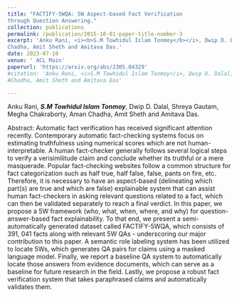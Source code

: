 ```yaml
---
title: "FACTIFY-5WQA: 5W Aspect-based Fact Verification
through Question Answering."
collection: publications
permalink: /publication/2015-10-01-paper-title-number-3
excerpt: 'Anku Rani, <i><b>S.M Towhidul Islam Tonmoy</b></i>, Dwip D. Dalal, Shreya Gautam, Megha Chakraborty, Aman
Chadha, Amit Sheth and Amitava Das.'
date: 2023-07-10
venue: ' ACL Main'
paperurl: 'https://arxiv.org/abs/2305.04329'
#citation: 'Anku Rani, <i>S.M Towhidul Islam Tonmoy</i>, Dwip D. Dalal, Shreya Gautam, Megha Chakraborty, Aman
#Chadha, Amit Sheth and Amitava Das'

---
```

Anku Rani, <i><b>S.M Towhidul Islam Tonmoy</b></i>, Dwip D. Dalal, Shreya Gautam, Megha Chakraborty, Aman
Chadha, Amit Sheth and Amitava Das.

Abstract: Automatic fact verification has received significant attention recently. Contemporary automatic fact-checking systems focus on estimating truthfulness using numerical scores which are not human-interpretable. A human fact-checker generally follows several logical steps to verify a verisimilitude claim and conclude whether its truthful or a mere masquerade. Popular fact-checking websites follow a common structure for fact categorization such as half true, half false, false, pants on fire, etc. Therefore, it is necessary to have an aspect-based (delineating which part(s) are true and which are false) explainable system that can assist human fact-checkers in asking relevant questions related to a fact, which can then be validated separately to reach a final verdict. In this paper, we propose a 5W framework (who, what, when, where, and why) for question-answer-based fact explainability. To that end, we present a semi-automatically generated dataset called FACTIFY-5WQA, which consists of 391, 041 facts along with relevant 5W QAs - underscoring our major contribution to this paper. A semantic role labeling system has been utilized to locate 5Ws, which generates QA pairs for claims using a masked language model. Finally, we report a baseline QA system to automatically locate those answers from evidence documents, which can serve as a baseline for future research in the field. Lastly, we propose a robust fact verification system that takes paraphrased claims and automatically validates them.

<!DOCTYPE html>
<html>
<head>
    <style>
        .container {
            display: flex;
            flex-wrap: wrap;
            justify-content: space-between;
        }

        .item {
            flex-basis: 30%;
            margin-bottom: 20px;
        }

        .item iframe {
            width: 100%;
            height: 300px;
            border: none;
        }
    </style>
</head>
<body>
    <div class="container">
        <div class="item">
            <h3>PDF</h3>
            <a href="https://example.com/path/to/pdf.pdf">Download PDF</a>
        </div>
        <div class="item">
            <h3>Code</h3>
            <a href="https://example.com/path/to/code.zip">Download Code</a>
        </div>
        <div class="item">
            <h3>Web Demo</h3>
            <iframe src="https://example.com/web-demo" allowfullscreen></iframe>
        </div>
    </div>
</body>
</html>


